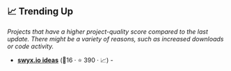 ## 📈 Trending Up

_Projects that have a higher project-quality score compared to the last update. There might be a variety of reasons, such as increased downloads or code activity._

- <b><a href="https://www.swyx.io/ideas/?show=Essays">swyx.io ideas</a></b> (🥇16 ·  ⭐ 390 · 📈) - 

